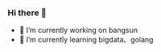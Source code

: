 ### Hi there 👋

<!--
**gmg0829/gmg0829** is a ✨ _special_ ✨ repository because its `README.md` (this file) appears on your GitHub profile.

Here are some ideas to get you started:
-->
- 🔭 I’m currently working on bangsun
- 🌱 I’m currently learning bigdata、golang

 
